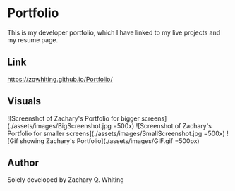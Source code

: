 # Portfolio

This is my developer portfolio, which I have linked to my live projects and my resume page.

## Link

https://zqwhiting.github.io/Portfolio/

## Visuals

![Screenshot of Zachary's Portfolio for bigger screens](./assets/images/BigScreenshot.jpg =500x)
![Screenshot of Zachary's Portfolio for smaller screens](./assets/images/SmallScreenshot.jpg =500x)
![Gif showing Zachary's Portfolio](./assets/images/GIF.gif =500px)

## Author

Solely developed by Zachary Q. Whiting